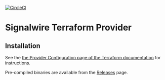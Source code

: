[![CircleCI](https://circleci.com/gh/bignumbers-io/terraform-provider-signalwire/tree/master.svg?style=svg)](https://circleci.com/gh/bignumbers-io/terraform-provider-signalwire/tree/master)
# Signalwire Terraform Provider

## Installation

See the [the Provider Configuration page of the Terraform documentation](https://www.terraform.io/docs/configuration/providers.html#third-party-plugins) for instructions.

Pre-compiled binaries are available from the [Releases](https://github.com/kitt-technology/terraform-provider-signalwire/releases) page.


